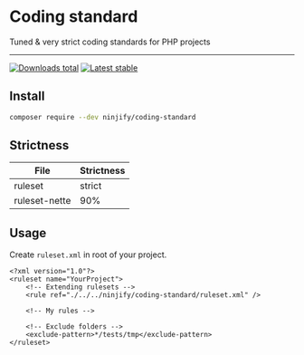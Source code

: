 # Coding standard

Tuned & very strict coding standards for PHP projects

-----

[![Downloads total](https://img.shields.io/packagist/dt/ninjify/coding-standard.svg?style=flat-square)](https://packagist.org/packages/ninjify/coding-standard)
[![Latest stable](https://img.shields.io/packagist/v/ninjify/coding-standard.svg?style=flat-square)](https://packagist.org/packages/ninjify/coding-standard)

## Install

```bash
composer require --dev ninjify/coding-standard
```

## Strictness

| File          | Strictness |
|---------------|------------|
| ruleset       | strict     |
| ruleset-nette | 90%        |

## Usage

Create `ruleset.xml` in root of your project.

```
<?xml version="1.0"?>
<ruleset name="YourProject">
    <!-- Extending rulesets -->
    <rule ref="./../../ninjify/coding-standard/ruleset.xml" />

    <!-- My rules -->
    
    <!-- Exclude folders -->
    <exclude-pattern>*/tests/tmp</exclude-pattern>
</ruleset>
```

